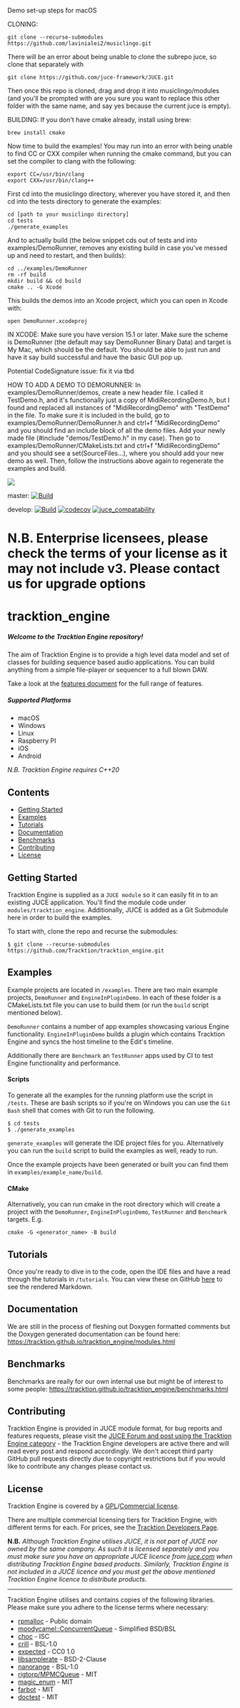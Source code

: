 Demo set-up steps for macOS

CLONING:
```
git clone --recurse-submodules https://github.com/lavinialei2/musiclingo.git
```
There will be an error about being unable to clone the subrepo juce, so clone that separately with
```
git clone https://github.com/juce-framework/JUCE.git
```
Then once this repo is cloned, drag and drop it into musiclingo/modules (and you'll be prompted with are you sure you want to replace this other folder with the same name, and say yes because the current juce is empty).


BUILDING:
If you don't have cmake already, install using brew:
```
brew install cmake
```

Now time to build the examples! You may run into an error with being unable to find CC or CXX compiler when running the cmake command, but you can set the compiler to clang with the following:
```
export CC=/usr/bin/clang
export CXX=/usr/bin/clang++
```
First cd into the musiclingo directory, wherever you have stored it, and then cd into the tests directory to generate the examples:
```
cd [path to your musiclingo directory]
cd tests
./generate_examples
```
And to actually build (the below snippet cds out of tests and into examples/DemoRunner, removes any existing build in case you've messed up and need to restart, and then builds):
```
cd ../examples/DemoRunner
rm -rf build
mkdir build && cd build
cmake .. -G Xcode
```
This builds the demos into an Xcode project, which you can open in Xcode with:
```
open DemoRunner.xcodeproj
```


IN XCODE:
Make sure you have version 15.1 or later. Make sure the scheme is DemoRunner (the default may say DemoRunner Binary Data) and target is My Mac, which should be the default. You should be able to just run and have it say build successful and have the basic GUI pop up. 

Potential CodeSignature issue: fix it via tbd


HOW TO ADD A DEMO TO DEMORUNNER:
In examples/DemoRunner/demos, create a new header file. I called it TestDemo.h, and it's functionally just a copy of MidiRecordingDemo.h, but I found and replaced all instances of "MidiRecordingDemo" with "TestDemo" in the file. To make sure it is included in the build, go to examples/DemoRunner/DemoRunner.h and ctrl+f "MidiRecordingDemo" and you should find an include block of all the demo files. Add your newly made file (#include "demos/TestDemo.h" in my case). Then go to examples/DemoRunner/CMakeLists.txt and ctrl+f "MidiRecordingDemo" and you should see a set(SourceFiles...), where you should add your new demo as well. Then, follow the instructions above again to regenerate the examples and build.


![](tutorials/images/tracktion_engine_powered.png)

master: [![Build](https://github.com/Tracktion/tracktion_engine/actions/workflows/build.yaml/badge.svg?branch=master)](https://github.com/Tracktion/tracktion_engine/actions/workflows/build.yaml)

develop: [![Build](https://github.com/Tracktion/tracktion_engine/actions/workflows/build.yaml/badge.svg?branch=develop)](https://github.com/Tracktion/tracktion_engine/actions/workflows/build.yaml)
[![codecov](https://codecov.io/gh/Tracktion/tracktion_engine/branch/develop/graph/badge.svg?token=jirhU03pQO)](https://codecov.io/gh/Tracktion/tracktion_engine)
[![juce_compatability](https://github.com/Tracktion/tracktion_engine/actions/workflows/juce_compat.yaml/badge.svg)](https://github.com/Tracktion/tracktion_engine/actions/workflows/juce_compat.yaml)

# N.B. Enterprise licensees, please check the terms of your license as it may not include v3. Please contact us for upgrade options

# tracktion_engine
##### Welcome to the Tracktion Engine repository!
The aim of Tracktion Engine is to provide a high level data model and set of classes for building sequence based audio applications. You can build anything from a simple file-player or sequencer to a full blown DAW.

Take a look at the [features document](FEATURES.md) for the full range of features.

##### Supported Platforms
- macOS
- Windows
- Linux
- Raspberry PI
- iOS
- Android

*N.B. Tracktion Engine requires C++20*

## Contents
- [Getting Started](#getting-started)
- [Examples](#examples)
- [Tutorials](#tutorials)
- [Documentation](#documentation)
- [Benchmarks](#benchmarks)
- [Contributing](#contributing)
- [License](#license)

## Getting Started
Tracktion Engine is supplied as a `JUCE module` so it can easily fit in to an existing JUCE application. You'll find the module code under `modules/tracktion_engine`. Additionally, JUCE is added as a Git Submodule here in order to build the examples.

To start with, clone the repo and recurse the submodules:
```
$ git clone --recurse-submodules https://github.com/Tracktion/tracktion_engine.git
```

## Examples
Example projects are located in `/examples`.
There are two main example projects, `DemoRunner` and `EngineInPluginDemo`. In each of these folder is a CMakeLists.txt file you can use to build them (or run the `build` script mentioned below).

`DemoRunner` contains a number of app examples showcasing various Engine functionality.
`EngineInPluginDemo` builds a plugin which contains Tracktion Engine and syncs the host timeline to the Edit's timeline.

Additionally there are `Benchmark` an `TestRunner` apps used by CI to test Engine functionality and performance.

#### Scripts
To generate all the examples for the running platform use the script in `/tests`.
These are bash scripts so if you're on Windows you can use the `Git Bash` shell that comes with Git to run the following.
```
$ cd tests
$ ./generate_examples
```
`generate_examples` will generate the IDE project files for you. Alternatively you can run the `build` script to build the examples as well, ready to run.

Once the example projects have been generated or built you can find them in `examples/example_name/build`.

#### CMake
Alternatively, you can run cmake in the root directory which will create a project with the `DemoRunner`, `EngineInPluginDemo`, `TestRunner` and `Benchmark` targets. E.g.
```shell
cmake -G <generator_name> -B build
```

## Tutorials
Once you're ready to dive in to the code, open the IDE files and have a read through the tutorials in `/tutorials`. You can view these on GitHub [here](/tutorials) to see the rendered Markdown.

## Documentation
We are still in the process of fleshing out Doxygen formatted comments but the Doxygen generated documentation can be found here: https://tracktion.github.io/tracktion_engine/modules.html

## Benchmarks
Benchmarks are really for our own internal use but might be of interest to some people:
https://tracktion.github.io/tracktion_engine/benchmarks.html

## Contributing
Tracktion Engine is provided in JUCE module format, for bug reports and features requests, please visit the [JUCE Forum and post using the Tracktion Engine category](https://forum.juce.com/c/tracktion-engine) -
the Tracktion Engine developers are active there and will read every post and respond accordingly.
We don't accept third party GitHub pull requests directly due to copyright restrictions
but if you would like to contribute any changes please contact us.

## License
Tracktion Engine is covered by a [GPL](https://www.gnu.org/licenses/gpl-3.0.en.html)/[Commercial license](https://www.tracktion.com/develop/tracktion-engine).

There are multiple commercial licensing tiers for Tracktion Engine, with different terms for each.
For prices, see the [Tracktion Developers Page](https://www.tracktion.com/develop/tracktion-engine).

**N.B.** *Although Tracktion Engine utilises JUCE, it is not part of JUCE nor owned by the same company. As such it is licensed separately and you must make sure you have an appropriate JUCE licence from [juce.com](juce.com) when distributing Tracktion Engine based products. Similarly, Tracktion Engine is not included in a JUCE licence and you must get the above mentioned Tracktion Engine licence to distribute products.*

___
Tracktion Engine utilises and contains copies of the following libraries. Please make sure you adhere to the license terms where necessary:
- [rpmalloc](https://www.github.com/mjansson/rpmalloc) - Public domain
- [moodycamel::ConcurrentQueue](https://www.github.com/cameron314/concurrentqueue) - Simplified BSD/BSL
- [choc](https://www.github.com/Tracktion/choc) - ISC
- [crill](https://www.github.com/crill-dev/crill) - BSL-1.0
- [expected](https://www.github.com/TartanLlama/expected) - CC0 1.0
- [libsamplerate](https://www.github.com/libsndfile/libsamplerate) - BSD-2-Clause
- [nanorange](https://www.github.com/tcbrindle/NanoRange) - BSL-1.0
- [rigtorp/MPMCQueue](https://www.github.com/rigtorp/MPMCQueue) - MIT
- [magic_enum](https://www.github.com/Neargye/magic_enum) - MIT
- [farbot](https://www.github.com/hogliux/farbot) - MIT
- [doctest](https://www.github.com/doctest/doctest) - MIT
